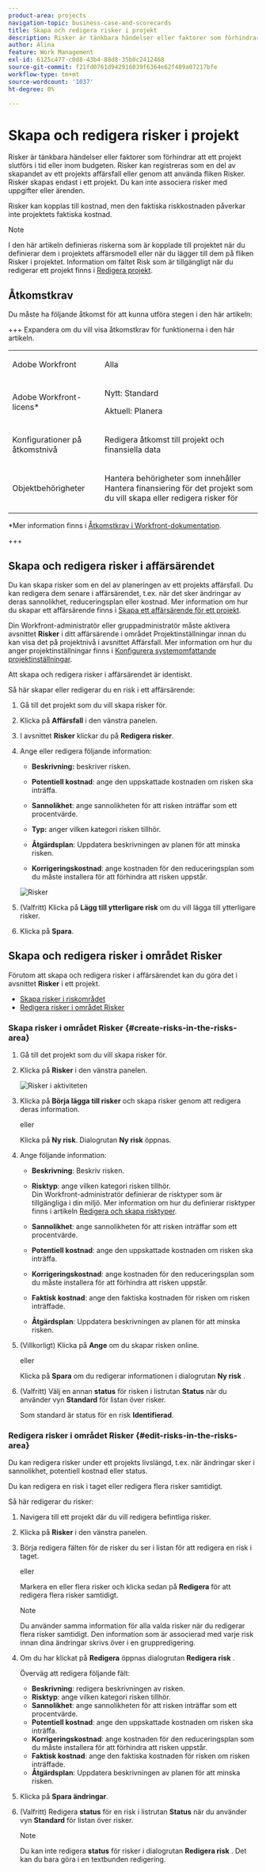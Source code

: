```yaml
---
product-area: projects
navigation-topic: business-case-and-scorecards
title: Skapa och redigera risker i projekt
description: Risker är tänkbara händelser eller faktorer som förhindrar att ett projekt slutförs i tid eller inom budgeten. Risker kan registreras som en del av skapandet av ett projekts affärsfall eller genom att använda fliken Risker. Risker skapas endast i ett projekt. Du kan inte associera risker med uppgifter eller ärenden.
author: Alina
feature: Work Management
exl-id: 6125c477-c0d8-43b4-88d8-35b0c2412468
source-git-commit: f21fd0761d942916039f6364e62f489a07217bfe
workflow-type: tm+mt
source-wordcount: '1037'
ht-degree: 0%

---
```


# Skapa och redigera risker i projekt

<!--Audited: 01/2025-->

Risker är tänkbara händelser eller faktorer som förhindrar att ett projekt slutförs i tid eller inom budgeten. Risker kan registreras som en del av skapandet av ett projekts affärsfall eller genom att använda fliken Risker. Risker skapas endast i ett projekt. Du kan inte associera risker med uppgifter eller ärenden.

Risker kan kopplas till kostnad, men den faktiska riskkostnaden påverkar inte projektets faktiska kostnad.

>[!NOTE]
>
>I den här artikeln definieras riskerna som är kopplade till projektet när du definierar dem i projektets affärsmodell eller när du lägger till dem på fliken Risker i projektet. Information om fältet Risk som är tillgängligt när du redigerar ett projekt finns i [Redigera projekt](../../../manage-work/projects/manage-projects/edit-projects.md).

## Åtkomstkrav

Du måste ha följande åtkomst för att kunna utföra stegen i den här artikeln:

+++ Expandera om du vill visa åtkomstkrav för funktionerna i den här artikeln.

<table style="table-layout:auto"> 
 <col> 
 <col> 
 <tbody> 
  <tr> 
   <td role="rowheader">Adobe Workfront</td> 
   <td> <p>Alla</p> </td> 
  </tr> 
  <tr> 
   <td role="rowheader">Adobe Workfront-licens*</td> 
   <td> <p>Nytt: Standard </p>
   <p>Aktuell: Planera </p> </td> 
  </tr> 
  <tr> 
   <td role="rowheader">Konfigurationer på åtkomstnivå</td> 
   <td> <p>Redigera åtkomst till projekt och finansiella data</p> </td> 
  </tr> 
  <tr> 
   <td role="rowheader">Objektbehörigheter</td> 
   <td> <p> Hantera behörigheter som innehåller Hantera finansiering för det projekt som du vill skapa eller redigera risker för </p> </td> 
  </tr> 
 </tbody> 
</table>

*Mer information finns i [Åtkomstkrav i Workfront-dokumentation](/help/quicksilver/administration-and-setup/add-users/access-levels-and-object-permissions/access-level-requirements-in-documentation.md).

+++

## Skapa och redigera risker i affärsärendet

Du kan skapa risker som en del av planeringen av ett projekts affärsfall. Du kan redigera dem senare i affärsärendet, t.ex. när det sker ändringar av deras sannolikhet, reduceringsplan eller kostnad. Mer information om hur du skapar ett affärsärende finns i [Skapa ett affärsärende för ett projekt](../../../manage-work/projects/define-a-business-case/create-business-case.md).

Din Workfront-administratör eller gruppadministratör måste aktivera avsnittet **Risker** i ditt affärsärende i området Projektinställningar innan du kan visa det på projektnivå i avsnittet Affärsfall. Mer information om hur du anger projektinställningar finns i [Konfigurera systemomfattande projektinställningar](../../../administration-and-setup/set-up-workfront/configure-system-defaults/set-project-preferences.md).

Att skapa och redigera risker i affärsärendet är identiskt.

Så här skapar eller redigerar du en risk i ett affärsärende:

1. Gå till det projekt som du vill skapa risker för.
1. Klicka på **Affärsfall** i den vänstra panelen.
1. I avsnittet **Risker** klickar du på **Redigera risker**.
1. Ange eller redigera följande information:

   * **Beskrivning:** beskriver risken.

   * **Potentiell kostnad**: ange den uppskattade kostnaden om risken ska inträffa.

   * **Sannolikhet**: ange sannolikheten för att risken inträffar som ett procentvärde.

   * **Typ:** anger vilken kategori risken tillhör.
   * **Åtgärdsplan**: Uppdatera beskrivningen av planen för att minska risken.

   * **Korrigeringskostnad**: ange kostnaden för den reduceringsplan som du måste installera för att förhindra att risken uppstår.

   ![Risker](assets/crp1-350x117.png)

1. (Valfritt) Klicka på **Lägg till ytterligare risk** om du vill lägga till ytterligare risker.
1. Klicka på **Spara**.

## Skapa och redigera risker i området Risker

Förutom att skapa och redigera risker i affärsärendet kan du göra det i avsnittet **Risker** i ett projekt.

* [Skapa risker i riskområdet](#create-risks-in-the-risks-area)
* [Redigera risker i området Risker](#edit-risks-in-the-risks-area)

### Skapa risker i området Risker {#create-risks-in-the-risks-area}

1. Gå till det projekt som du vill skapa risker för.
1. Klicka på **Risker** i den vänstra panelen.

   ![Risker i aktiviteten](assets/risks-section-on-project-2022.png)

1. Klicka på **Börja lägga till risker** och skapa risker genom att redigera deras information.

   eller

   Klicka på **Ny risk**. Dialogrutan **Ny risk** öppnas.

1. Ange följande information:

   * **Beskrivning**: Beskriv risken.
   * **Risktyp**: ange vilken kategori risken tillhör.\
     Din Workfront-administratör definierar de risktyper som är tillgängliga i din miljö. Mer information om hur du definierar risktyper finns i artikeln [Redigera och skapa risktyper](../../../administration-and-setup/set-up-workfront/configure-system-defaults/edit-create-risk-types.md).

   * **Sannolikhet**: ange sannolikheten för att risken inträffar som ett procentvärde.
   * **Potentiell kostnad**: ange den uppskattade kostnaden om risken ska inträffa.
   * **Korrigeringskostnad**: ange kostnaden för den reduceringsplan som du måste installera för att förhindra att risken uppstår.
   * **Faktisk kostnad**: ange den faktiska kostnaden för risken om risken inträffade.
   * **Åtgärdsplan**: Uppdatera beskrivningen av planen för att minska risken.

1. (Villkorligt) Klicka på **Ange** om du skapar risken online.

   eller

   Klicka på **Spara** om du redigerar informationen i dialogrutan **Ny risk** .

1. (Valfritt) Välj en annan **status** för risken i listrutan **Status** när du använder vyn **Standard** för listan över risker.

   Som standard är status för en risk **Identifierad**.

### Redigera risker i området Risker {#edit-risks-in-the-risks-area}

Du kan redigera risker under ett projekts livslängd, t.ex. när ändringar sker i sannolikhet, potentiell kostnad eller status.

Du kan redigera en risk i taget eller redigera flera risker samtidigt.

Så här redigerar du risker:

1. Navigera till ett projekt där du vill redigera befintliga risker.
1. Klicka på **Risker** i den vänstra panelen.
1. Börja redigera fälten för de risker du ser i listan för att redigera en risk i taget.

   eller

   Markera en eller flera risker och klicka sedan på **Redigera** för att redigera flera risker samtidigt.

   >[!NOTE]
   >
   >Du använder samma information för alla valda risker när du redigerar flera risker samtidigt. Den information som är associerad med varje risk innan dina ändringar skrivs över i en gruppredigering.

1. Om du har klickat på **Redigera** öppnas dialogrutan **Redigera risk** .

   Överväg att redigera följande fält:

   * **Beskrivning**: redigera beskrivningen av risken.
   * **Risktyp**: ange vilken kategori risken tillhör.
   * **Sannolikhet**: ange sannolikheten för att risken inträffar som ett procentvärde.
   * **Potentiell kostnad**: ange den uppskattade kostnaden om risken ska inträffa.
   * **Korrigeringskostnad**: ange kostnaden för den reduceringsplan som du måste installera för att förhindra att risken uppstår.
   * **Faktisk kostnad**: ange den faktiska kostnaden för risken om risken inträffade.
   * **Åtgärdsplan**: Uppdatera beskrivningen av planen för att minska risken.

1. Klicka på **Spara ändringar**.
1. (Valfritt) Redigera **status** för en risk i listrutan **Status** när du använder vyn **Standard** för listan över risker.

   >[!NOTE]
   >
   >Du kan inte redigera **status** för risker i dialogrutan **Redigera risk** . Det kan du bara göra i en textbunden redigering.
